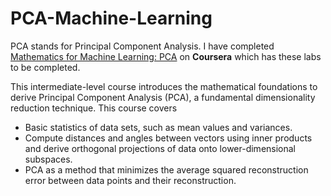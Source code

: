 # PCA-Machine-Learning

PCA stands for Principal Component Analysis. I have completed [Mathematics for Machine Learning: PCA](https://www.coursera.org/learn/pca-machine-learning) on **Coursera** which has these labs to be completed.

This intermediate-level course introduces the mathematical foundations to derive Principal Component Analysis (PCA), a fundamental dimensionality reduction technique. This course covers

 - Basic statistics of data sets, such as mean values and variances.
 - Compute distances and angles between vectors using inner products and derive orthogonal projections of data onto lower-dimensional subspaces.
 - PCA as a method that minimizes the average squared reconstruction error between data points and their reconstruction.
